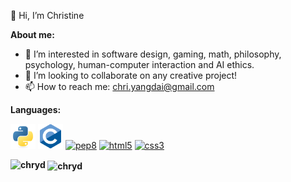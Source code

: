 👋 Hi, I’m Christine

<b align="left">About me:</b>
- 👀 I’m interested in software design, gaming, math, philosophy, psychology, human-computer interaction and AI ethics.
- 💞️ I’m looking to collaborate on any creative project!
- 📫 How to reach me: chri.yangdai@gmail.com

<b align="left">Languages:</b>
<p align="left">
<a href="https://www.python.org" target="_blank" rel="noreferrer"><img src="https://raw.githubusercontent.com/devicons/devicon/master/icons/python/python-original.svg" alt="python" width="40" height="40"/></a>
<a href="https://www.cprogramming.com/" target="_blank" rel="noreferrer"><img src="https://raw.githubusercontent.com/devicons/devicon/master/icons/c/c-original.svg" alt="c" width="40" height="40"/></a>
<!--<a href="https://www.java.com" target="_blank" rel="noreferrer"><img src="https://raw.githubusercontent.com/devicons/devicon/master/icons/java/java-original.svg" alt="java" width="40" height="40"/></a>-->
<a href="https://computersystemsbook.com/4th-edition/pep8/" target="_blank" rel="noreferrer"><img src=https://computersystemsbook.com/wp-content/uploads/2015/12/pep8icon.png" alt="pep8" width="40" height="40"/></a>
<a href="https://cplusplus.com/" target="_blank" rel="noreferrer"><img src="https://cdn.worldvectorlogo.com/logos/c.svg" alt="html5" width="40" height="40"/></a>
<a href="https://www.java.com/fr/" target="_blank" rel="noreferrer"><img src="https://upload.wikimedia.org/wikipedia/en/3/30/Java_programming_language_logo.svg" alt="css3" width="40" height="40"/></a>
</p>

<b>
  <tr>
    <td><img align="left" src="https://github-readme-stats.vercel.app/api/top-langs?username=chryd&show_icons=true&locale=en&layout=compact&theme=dracula" alt="chryd" /></td>
    <td><p>&nbsp;<img align="center" width="400" src="https://github-readme-stats.vercel.app/api?username=chryd&show_icons=true&locale=en&theme=dracula" alt="chryd" /></p></td>
  </tr>
</b>

<!---
chryd/chryd is a ✨ special ✨ repository because its `README.md` (this file) appears on your GitHub profile.
You can click the Preview link to take a look at your changes.
--->
